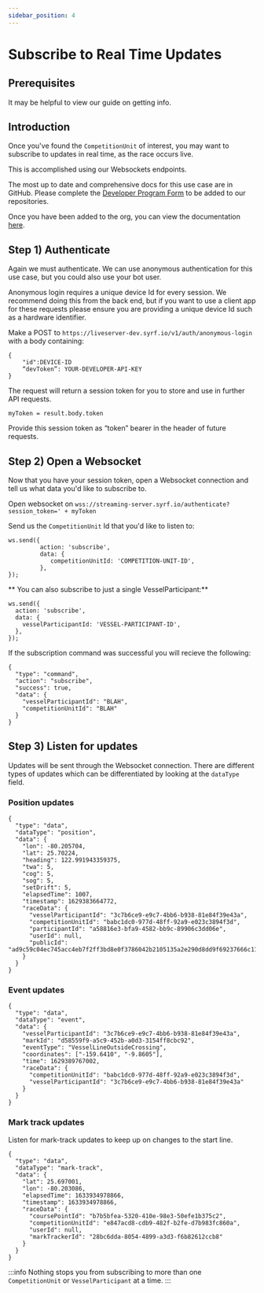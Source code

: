 ```yaml
---
sidebar_position: 4
---
```


# Subscribe to Real Time Updates

## Prerequisites
It may be helpful to view our guide on getting info.


## Introduction

Once you've found the `CompetitionUnit` of interest, you may want to subscribe to updates in real time, as the race
occurs live. 

This is accomplished using our Websockets endpoints. 

The most up to date and comprehensive docs for this use case are in GitHub.
Please complete the [Developer Program Form](https://docs.google.com/forms/d/e/1FAIpQLSfXTgxpeqaJ3sCNY4RV_iF7Ex9wbcv3rVjfV4xhCqypvm95Pw/viewform?usp=sf_link)
to be added to our repositories. 

Once you have been added to the org, you can view the documentation [here](https://github.com/sailing-yacht-research-foundation/streaming-server).

## Step 1) Authenticate
Again we must authenticate. We can use anonymous authentication for this use case, but you could also use your bot user.

Anonymous login requires a unique device Id for every session. We recommend doing this from the back end, but if you want to use a client app for
these requests please ensure you are providing a unique device Id such as a hardware identifier. 

Make a POST to `https://liveserver-dev.syrf.io/v1/auth/anonymous-login` with a body containing:
```
{ 
    "id":DEVICE-ID
    “devToken”: YOUR-DEVELOPER-API-KEY
}
```

The request will return a session token for you to store and use in further API requests.
```
myToken = result.body.token
```

Provide this session token as “token” bearer in the header of future requests.

## Step 2) Open a Websocket
Now that you have your session token, open a Websocket connection and tell us what data you'd like to subscribe to.

Open websocket on `wss://streaming-server.syrf.io/authenticate?session_token=' + myToken`

Send us the `CompetitionUnit` Id that you'd like to listen to:

```
ws.send({
 		 action: 'subscribe',
 		 data: {
   			competitionUnitId: 'COMPETITION-UNIT-ID',
 		 },
});
```

** You can also subscribe to just a single VesselParticipant:**

```
ws.send({
  action: 'subscribe',
  data: {
    vesselParticipantId: 'VESSEL-PARTICIPANT-ID',
  },
});
```

If the subscription command was successful you will recieve the following:

```
{
  "type": "command",
  "action": "subscribe",
  "success": true,
  "data": {
    "vesselParticipantId": "BLAH",
    "competitionUnitId": "BLAH"
  }
}
```


## Step 3) Listen for updates
Updates will be sent through the Websocket connection.
There are different types of updates which can be differentiated by looking at the `dataType` field.

### Position updates

```
{
  "type": "data",
  "dataType": "position",
  "data": {
    "lon": -80.205704,
    "lat": 25.70224,
    "heading": 122.991943359375,
    "twa": 5,
    "cog": 5,
    "sog": 5,
    "setDrift": 5,
    "elapsedTime": 1007,
    "timestamp": 1629383664772,
    "raceData": {
      "vesselParticipantId": "3c7b6ce9-e9c7-4bb6-b938-81e84f39e43a",
      "competitionUnitId": "babc1dc0-977d-48ff-92a9-e023c3894f3d",
      "participantId": "a58816e3-bfa9-4582-bb9c-89906c3dd06e",
      "userId": null,
      "publicId": "ad9c59c04ec745acc4eb7f2ff3bd8e0f3786042b2105135a2e290d8dd9f69237666c11f9902be668aa87a4107e5c16f9"
    }
  }
}
```

### Event updates

```
{
  "type": "data",
  "dataType": "event",
  "data": {
    "vesselParticipantId": "3c7b6ce9-e9c7-4bb6-b938-81e84f39e43a",
    "markId": "d58559f9-a5c9-452b-a0d3-3154ff8cbc92",
    "eventType": "VesselLineOutsideCrossing",
    "coordinates": ["-159.6410", "-9.8605"],
    "time": 1629389767002,
    "raceData": {
      "competitionUnitId": "babc1dc0-977d-48ff-92a9-e023c3894f3d",
      "vesselParticipantId": "3c7b6ce9-e9c7-4bb6-b938-81e84f39e43a"
    }
  }
}
```

### Mark track updates
Listen for mark-track updates to keep up on changes to the start line.

```
{
  "type": "data",
  "dataType": "mark-track",
  "data": {
    "lat": 25.697001,
    "lon": -80.203086,
    "elapsedTime": 1633934978866,
    "timestamp": 1633934978866,
    "raceData": {
      "coursePointId": "b7b5bfea-5320-410e-98e3-50efe1b375c2",
      "competitionUnitId": "e847acd8-cdb9-482f-b2fe-d7b983fc860a",
      "userId": null,
      "markTrackerId": "28bc6dda-8054-4899-a3d3-f6b82612ccb8"
    }
  }
}
```


:::info
Nothing stops you from subscribing to more than one `CompetitionUnit` or `VesselParticipant` at a time.
:::